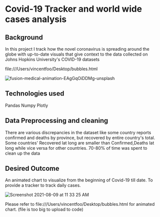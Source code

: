 
# Covid-19 Tracker and world wide cases analysis


## Background
In this project I track how the novel coronavirus is spreading around the globe with up-to-date visuals that give context to the data collected on Johns Hopkins University's COVID-19 datasets

file:///Users/vincentfoo/Desktop/bubbles.html 

![fusion-medical-animation-EAgGqOiDDMg-unsplash](https://user-images.githubusercontent.com/77420780/128674801-580eeea5-a2ca-4df6-a14a-e2978609bdde.jpg)



## Technologies used
Pandas
Numpy
Plotly

## Data Preprocessing and cleaning
There are various discrepancies in the dataset like some country reports confirmed and deaths by province, but recovered by entire country's total.
Some countries' Recovered lat long are smaller than Confirmed,Deaths lat long while vice versa for other countries.
70-80% of time was spent to clean up the data


## Desired Outcome
An animated chart to visualize from the beginning of Covid-19 till date. To provide a tracker to track daily cases.

 ![Screenshot 2021-08-09 at 11 33 25 AM](https://user-images.githubusercontent.com/77420780/128657877-c7dc1dab-8ab4-445a-a8b4-2d025d528d40.png)
 
 Please refer to file:///Users/vincentfoo/Desktop/bubbles.html  for animated chart. (file is too big to upload to code)
